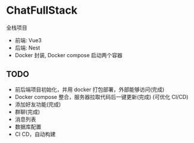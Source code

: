 # ChatFullStack

全栈项目

- 前端: Vue3
- 后端: Nest
- Docker 封装, Docker compose 启动两个容器

## TODO

- 前后端项目初始化，并用 docker 打包部署，外部能够访问(完成)
- Docker compose 整合，服务器拉取代码后一键更新(完成) (可优化 CI/CD)
- 添加好友功能(完成)
- 群聊(完成)
- 消息列表
- 数据库配置
- CI CD，自动构建